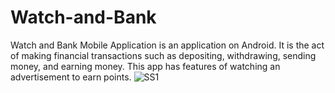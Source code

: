 # Watch-and-Bank
Watch and Bank Mobile Application is an application on Android. 
It is the act of making financial transactions such as depositing, withdrawing, sending money, and earning money.
This app has features of watching an advertisement to earn points.
![SS1](https://user-images.githubusercontent.com/104346237/180401502-bd5b6b1f-139f-4a5a-8322-2da30fc185fc.jpg)
